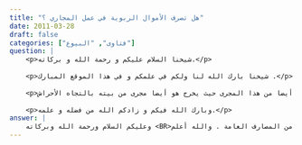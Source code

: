 ```yaml
---
title: "هل تصرف الأموال الربوية في عمل المجاري ؟"
date: 2011-03-28
draft: false
categories: ["فتاوى", "البيوع"]
question: |
    <p>شيخنا السلام عليكم و رحمة الله و بركاته.</p>
    
    <p>شيخنا بارك الله لنا ولكم في علمكم و في هذا الموقع المبارك .</p>
    
    <p>السؤال : أحد الإخوة وضع أموالا في البنك وقد ترتب على ذلك أموالا ربوية وهو يريد أن ينفق هذه الأموال الربوية في مجاري المياه لجرانه ، فهل يجوز إنفاق هذه الإموال في مجرى المياه حيث يستفيد هو أيضا من هذا المجرى حيث يخرج هو أيضا مجرى من بيته بالتجاه الأحراش .</p>
    
    <p>وبارك الله فيكم و زادكم الله من فضله و علمه.</p>
answer: |
    وعليكم السلام ورحمة الله وبركاته <BR>اعلم أخى -حفظك الله تعالى- أن الأموال الربوية الراجح من أقوال أهل العلم أنها تصرف في المصارف العامة وما ذكرته أخي من صرفها في المجارى التي سينتفع بها جيرانه وغيرهم وهو معهم هي من المصارف العامة . والله أعلم .
---
```


